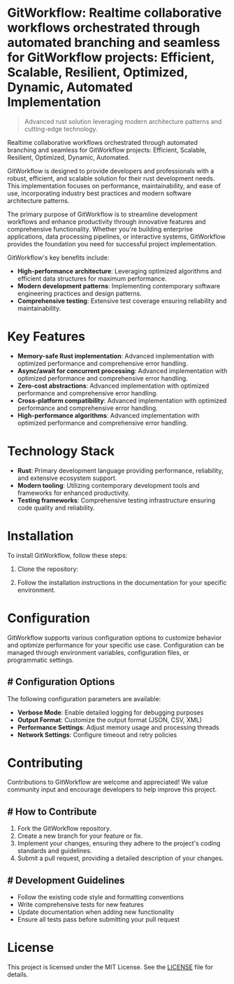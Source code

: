 <!-- fallback_GitWorkflow_20251019180643_66415 -->

# GitWorkflow: Realtime collaborative workflows orchestrated through automated branching and seamless for GitWorkflow projects: Efficient, Scalable, Resilient, Optimized, Dynamic, Automated Implementation
> Advanced rust solution leveraging modern architecture patterns and cutting-edge technology.

Realtime collaborative workflows orchestrated through automated branching and seamless for GitWorkflow projects: Efficient, Scalable, Resilient, Optimized, Dynamic, Automated.

GitWorkflow is designed to provide developers and professionals with a robust, efficient, and scalable solution for their rust development needs. This implementation focuses on performance, maintainability, and ease of use, incorporating industry best practices and modern software architecture patterns.

The primary purpose of GitWorkflow is to streamline development workflows and enhance productivity through innovative features and comprehensive functionality. Whether you're building enterprise applications, data processing pipelines, or interactive systems, GitWorkflow provides the foundation you need for successful project implementation.

GitWorkflow's key benefits include:

* **High-performance architecture**: Leveraging optimized algorithms and efficient data structures for maximum performance.
* **Modern development patterns**: Implementing contemporary software engineering practices and design patterns.
* **Comprehensive testing**: Extensive test coverage ensuring reliability and maintainability.

# Key Features

* **Memory-safe Rust implementation**: Advanced implementation with optimized performance and comprehensive error handling.
* **Async/await for concurrent processing**: Advanced implementation with optimized performance and comprehensive error handling.
* **Zero-cost abstractions**: Advanced implementation with optimized performance and comprehensive error handling.
* **Cross-platform compatibility**: Advanced implementation with optimized performance and comprehensive error handling.
* **High-performance algorithms**: Advanced implementation with optimized performance and comprehensive error handling.

# Technology Stack

* **Rust**: Primary development language providing performance, reliability, and extensive ecosystem support.
* **Modern tooling**: Utilizing contemporary development tools and frameworks for enhanced productivity.
* **Testing frameworks**: Comprehensive testing infrastructure ensuring code quality and reliability.

# Installation

To install GitWorkflow, follow these steps:

1. Clone the repository:


2. Follow the installation instructions in the documentation for your specific environment.

# Configuration

GitWorkflow supports various configuration options to customize behavior and optimize performance for your specific use case. Configuration can be managed through environment variables, configuration files, or programmatic settings.

## # Configuration Options

The following configuration parameters are available:

* **Verbose Mode**: Enable detailed logging for debugging purposes
* **Output Format**: Customize the output format (JSON, CSV, XML)
* **Performance Settings**: Adjust memory usage and processing threads
* **Network Settings**: Configure timeout and retry policies

# Contributing

Contributions to GitWorkflow are welcome and appreciated! We value community input and encourage developers to help improve this project.

## # How to Contribute

1. Fork the GitWorkflow repository.
2. Create a new branch for your feature or fix.
3. Implement your changes, ensuring they adhere to the project's coding standards and guidelines.
4. Submit a pull request, providing a detailed description of your changes.

## # Development Guidelines

* Follow the existing code style and formatting conventions
* Write comprehensive tests for new features
* Update documentation when adding new functionality
* Ensure all tests pass before submitting your pull request

# License

This project is licensed under the MIT License. See the [LICENSE](https://github.com/pee331/GitWorkflow/blob/main/LICENSE) file for details.
